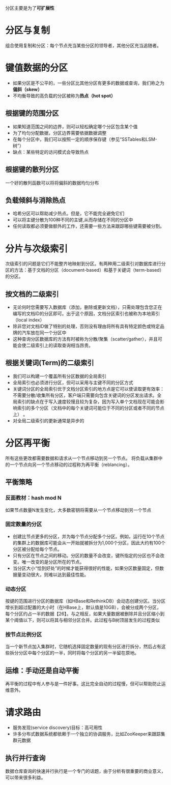 分区主要是为了**可扩展性**

# 分区与复制
组合使用复制和分区：每个节点充当某些分区的领导者，其他分区充当追随者。

# 键值数据的分区
* ​如果分区是不公平的，一些分区比其他分区有更多的数据或查询，我们称之为**偏斜（skew）**
* 不均衡导致的高负载的分区被称为**热点（hot spot）**

## 根据键的范围分区
* 如果知道范围之间的边界，则可以轻松确定哪个分区包含某个值
* 为了均匀分配数据，分区边界需要依据数据调整
* 在每个分区中，我们可以按照一定的顺序保存键（参见“SSTables和LSM-树”）
* 缺点：某些特定的访问模式会导致热点

## 根据键的散列分区
一个好的散列函数可以将将偏斜的数据均匀分布

## 负载倾斜与消除热点
* 哈希分区可以帮助减少热点。但是，它不能完全避免它们
* 可以将主键分散为100种不同的主键,从而存储在不同的分区中
* 任何读取都必须要做额外的工作，还需要一些方法来跟踪哪些键需要被分割。

# 分片与次级索引
​ 次级索引的问题是它们不能整齐地映射到分区。有两种用二级索引对数据库进行分区的方法：基于文档的分区（document-based）和基于关键词（term-based）的分区。

## 按文档的二级索引
* 无论何时您需要写入数据库（添加，删除或更新文档），只需处理包含您正在编写的文档ID的分区即可。出于这个原因，文档分区索引也被称为本地索引（local index）
* 除非您对文档ID做了特别的处理，否则没有理由将所有具有特定颜色或特定品牌的汽车放在同一个分区中
* 这种查询分区数据库的方法有时被称为分散/聚集（scatter/gather），并且可能会使二级索引上的读取查询相当昂贵。

## 根据关键词(Term)的二级索引
* 我们可以构建一个覆盖所有分区数据的全局索引
* 全局索引也必须进行分区，但可以采用与主键不同的分区方式
* 关键词分区的全局索引优于文档分区索引的地方点是它可以使读取更有效率：不需要分散/收集所有分区，客户端只需要向包含关键词的分区发出请求。全局索引的缺点在于写入速度较慢且较为复杂，因为写入单个文档现在可能会影响索引的多个分区（文档中的每个关键词可能位于不同的分区或者不同的节点上） 。
* 对全局二级索引的更新通常是异步的

# 分区再平衡
所有这些更改都需要数据和请求从一个节点移动到另一个节点。 将负载从集群中的一个节点向另一个节点移动的过程称为再平衡（reblancing）。

## 平衡策略

### 反面教材：hash mod N
如果节点数量N发生变化，大多数密钥将需要从一个节点移动到另一个节点

### 固定数量的分区
* 创建比节点更多的分区，并为每个节点分配多个分区。例如，运行在10个节点的集群上的数据库可能会从一开始就被拆分为1,000个分区，因此大约有100个分区被分配给每个节点。
* 只有分区在节点之间的移动。分区的数量不会改变，键所指定的分区也不会改变。唯一改变的是分区所在的节点。
* 当分区大小“恰到好处”的时候才能获得很好的性能，如果分区数量固定，但数据量变动很大，则难以达到最佳性能。

### 动态分区
按键的范围进行分区的数据库（如HBase和RethinkDB）会动态创建分区。当分区增长到超过配置的大小时（在HBase上，默认值是10GB），会被分成两个分区，每个分区约占一半的数据【26】。与之相反，如果大量数据被删除并且分区缩小到某个阈值以下，则可以将其与相邻分区合并。此过程与B树顶层发生的过程类似

### 按节点比例分区
当一个新节点加入集群时，它随机选择固定数量的现有分区进行拆分，然后占有这些拆分分区中每个分区的一半，同时将每个分区的另一半留在原地。

## 运维：手动还是自动平衡
再平衡的过程中有人参与是一件好事。这比完全自动的过程慢，但可以帮助防止运维意外。

# 请求路由
 * 服务发现(service discovery)目标：高可用性
 * 许多分布式数据系统都依赖于一个独立的协调服务，比如ZooKeeper来跟踪集群元数据

 ## 执行并行查询
数据仓库查询的快速并行执行是一个专门的话题，由于分析有很重要的商业意义，可以带来很多利益。





